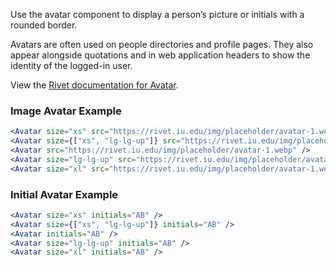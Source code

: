 Use the avatar component to display a person’s picture or initials with a rounded border.

Avatars are often used on people directories and profile pages. They also appear alongside quotations and in web application headers to show the identity of the logged-in user.

View the [Rivet documentation for Avatar](https://rivet.iu.edu/components/avatar/).

### Image Avatar Example

<!-- prettier-ignore-start -->
```jsx
<Avatar size="xs" src="https://rivet.iu.edu/img/placeholder/avatar-1.webp" />
<Avatar size={["xs", "lg-lg-up"]} src="https://rivet.iu.edu/img/placeholder/avatar-1.webp" />
<Avatar src="https://rivet.iu.edu/img/placeholder/avatar-1.webp" />
<Avatar size="lg-lg-up" src="https://rivet.iu.edu/img/placeholder/avatar-1.webp" />
<Avatar size="xl" src="https://rivet.iu.edu/img/placeholder/avatar-1.webp" />
```
<!-- prettier-ignore-end -->

### Initial Avatar Example

<!-- prettier-ignore-start -->
```jsx
<Avatar size="xs" initials="AB" />
<Avatar size={["xs", "lg-lg-up"]} initials="AB" />
<Avatar initials="AB" />
<Avatar size="lg-lg-up" initials="AB" />
<Avatar size="xl" initials="AB" />
```
<!-- prettier-ignore-end -->
